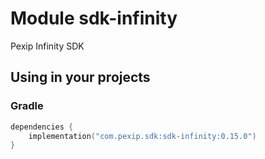 # Module sdk-infinity

Pexip Infinity SDK

## Using in your projects

### Gradle

```kotlin
dependencies {
    implementation("com.pexip.sdk:sdk-infinity:0.15.0")
}
```
